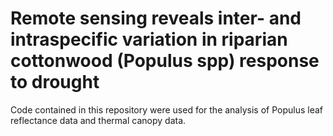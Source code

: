 # Remote sensing reveals inter- and intraspecific variation in riparian cottonwood (Populus spp) response to drought


Code contained in this repository were used for the analysis of Populus leaf reflectance data and thermal canopy data. 
